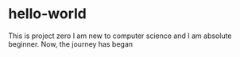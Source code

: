 # hello-world
This is project zero
I am new to computer science and I am absolute beginner.
Now, the journey has began
